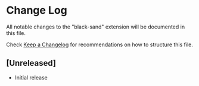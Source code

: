 # Change Log

All notable changes to the "black-sand" extension will be documented in this file.

Check [Keep a Changelog](http://keepachangelog.com/) for recommendations on how to structure this file.

## [Unreleased]

- Initial release
